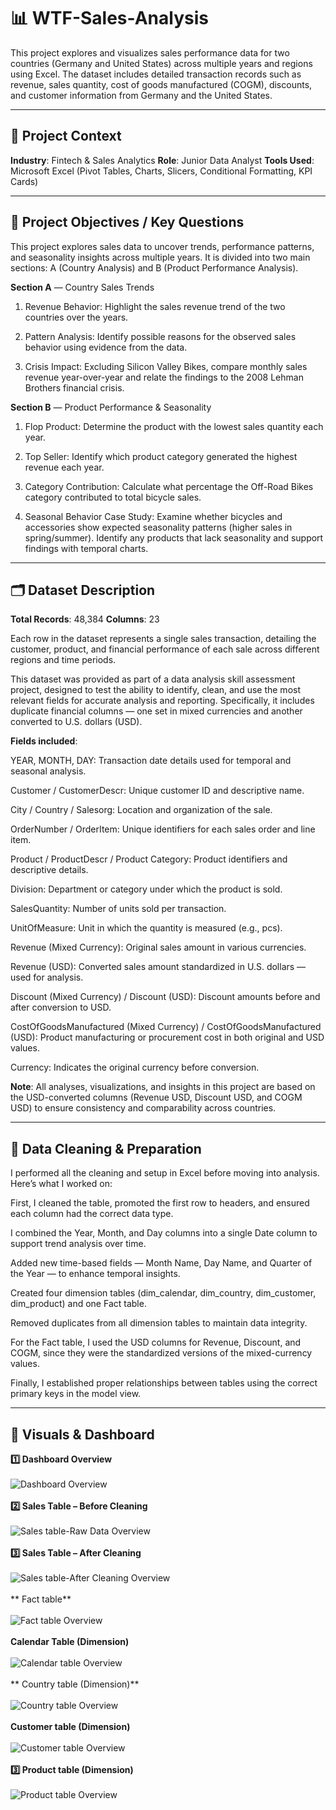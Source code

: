 # 📊  WTF-Sales-Analysis

This project explores and visualizes sales performance data for two countries (Germany and United States) across multiple years and regions using Excel. The dataset includes detailed transaction records such as revenue, sales quantity, cost of goods manufactured (COGM), discounts, and customer information from Germany and the United States.

---

## 🧩 Project Context

**Industry**: Fintech & Sales Analytics
**Role**: Junior Data Analyst
**Tools Used**: Microsoft Excel (Pivot Tables, Charts, Slicers, Conditional Formatting, KPI Cards)

---

## 🎯 Project Objectives / Key Questions

This project explores sales data to uncover trends, performance patterns, and seasonality insights across multiple years. It is divided into two main sections: A (Country Analysis) and B (Product Performance Analysis).

**Section A** — Country Sales Trends

1. Revenue Behavior: Highlight the sales revenue trend of the two countries over the years.

2. Pattern Analysis: Identify possible reasons for the observed sales behavior using evidence from the data.

3. Crisis Impact: Excluding Silicon Valley Bikes, compare monthly sales revenue year-over-year and relate the findings to the 2008 Lehman Brothers financial crisis.

**Section B** — Product Performance & Seasonality

1. Flop Product: Determine the product with the lowest sales quantity each year.

2. Top Seller: Identify which product category generated the highest revenue each year.

3. Category Contribution: Calculate what percentage the Off-Road Bikes category contributed to total bicycle sales.

4. Seasonal Behavior Case Study: Examine whether bicycles and accessories show expected seasonality patterns (higher sales in spring/summer). Identify any products that lack seasonality and support findings with temporal charts.

---

## 🗂️ Dataset Description

**Total Records**: 48,384
**Columns**: 23

Each row in the dataset represents a single sales transaction, detailing the customer, product, and financial performance of each sale across different regions and time periods.

This dataset was provided as part of a data analysis skill assessment project, designed to test the ability to identify, clean, and use the most relevant fields for accurate analysis and reporting. Specifically, it includes duplicate financial columns — one set in mixed currencies and another converted to U.S. dollars (USD).

**Fields included**:

YEAR, MONTH, DAY: Transaction date details used for temporal and seasonal analysis.

Customer / CustomerDescr: Unique customer ID and descriptive name.

City / Country / Salesorg: Location and organization of the sale.

OrderNumber / OrderItem: Unique identifiers for each sales order and line item.

Product / ProductDescr / Product Category: Product identifiers and descriptive details.

Division: Department or category under which the product is sold.

SalesQuantity: Number of units sold per transaction.

UnitOfMeasure: Unit in which the quantity is measured (e.g., pcs).

Revenue (Mixed Currency): Original sales amount in various currencies.

Revenue (USD): Converted sales amount standardized in U.S. dollars — used for analysis.

Discount (Mixed Currency) / Discount (USD): Discount amounts before and after conversion to USD.

CostOfGoodsManufactured (Mixed Currency) / CostOfGoodsManufactured (USD): Product manufacturing or procurement cost in both original and USD values.

Currency: Indicates the original currency before conversion.

**Note**:
All analyses, visualizations, and insights in this project are based on the USD-converted columns (Revenue USD, Discount USD, and COGM USD) to ensure consistency and comparability across countries.

---

## 🧹 Data Cleaning & Preparation

I performed all the cleaning and setup in Excel before moving into analysis. Here’s what I worked on:

First, I cleaned the table, promoted the first row to headers, and ensured each column had the correct data type.

I combined the Year, Month, and Day columns into a single Date column to support trend analysis over time.

Added new time-based fields — Month Name, Day Name, and Quarter of the Year — to enhance temporal insights.

Created four dimension tables (dim_calendar, dim_country, dim_customer, dim_product) and one Fact table.

Removed duplicates from all dimension tables to maintain data integrity.

For the Fact table, I used the USD columns for Revenue, Discount, and COGM, since they were the standardized versions of the mixed-currency values.

Finally, I established proper relationships between tables using the correct primary keys in the model view.

---

## 📸 Visuals & Dashboard

**1️⃣ Dashboard Overview**
<br><br>
![Dashboard Overview](images/dashboard.PNG)
<br><br>
**2️⃣ Sales Table – Before Cleaning**
<br><br>
![Sales table-Raw Data Overview](images/sales_dirty.PNG)
<br><br>
**3️⃣ Sales Table – After Cleaning**
<br><br>
![Sales table-After Cleaning Overview](images/sales_cleaned_data.PNG)
<br><br>
** Fact table**
<br><br>
![Fact table Overview](images/fact_table.PNG)
<br><br>
**Calendar Table (Dimension)**
<br><br>
![Calendar table Overview](images/calendar.PNG)
<br><br>
** Country table (Dimension)**
<br><br>
![Country table Overview](images/country.PNG)
<br><br>
**Customer table  (Dimension)**
<br><br>
![Customer table Overview](images/customer.PNG)
<br><br>
**3️⃣ Product table (Dimension)**
<br><br>
![Product table Overview](images/product.PNG)
<br><br>


